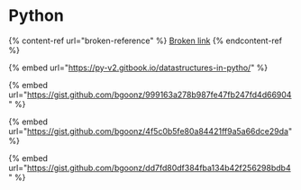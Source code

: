# Python

{% content-ref url="broken-reference" %}
[Broken link](broken-reference)
{% endcontent-ref %}

{% embed url="https://py-v2.gitbook.io/datastructures-in-pytho/" %}

{% embed url="https://gist.github.com/bgoonz/999163a278b987fe47fb247fd4d66904" %}

{% embed url="https://gist.github.com/bgoonz/4f5c0b5fe80a84421ff9a5a66dce29da" %}

{% embed url="https://gist.github.com/bgoonz/dd7fd80df384fba134b42f256298bdb4" %}
